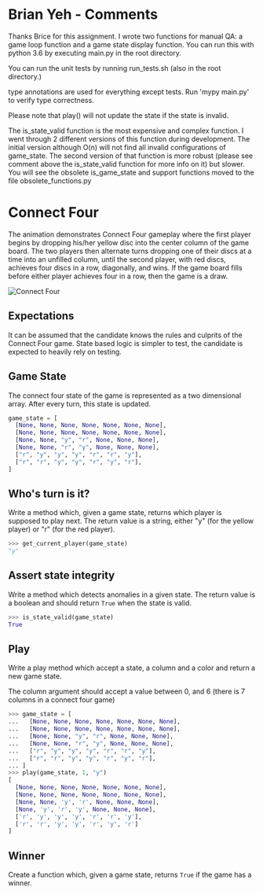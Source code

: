 # Brian Yeh - Comments

Thanks Brice for this assignment. 
I wrote two functions for manual QA: a game loop function and a game state display function. You can run this 
with python 3.6 by executing main.py in the root directory. 

You can run the unit tests by running run_tests.sh (also in the root directory.) 

type annotations are used for everything except tests. Run 'mypy main.py' to verify type
correctness. 

Please note that play() will not update the state if the state is invalid.

The is_state_valid function is the most expensive and complex function. I went through 2 different
versions of this function during development. The initial version although O(n) will not find 
all invalid configurations of game_state. The second version of that function is more robust
(please see comment above the is_state_valid function for more info on it) but slower. You will
see the obsolete is_game_state and support functions moved to the file obsolete_functions.py 

# Connect Four

The animation demonstrates Connect Four gameplay where the first player begins
by dropping his/her yellow disc into the center column of the game board. The
two players then alternate turns dropping one of their discs at a time into an
unfilled column, until the second player, with red discs, achieves four discs
in a row, diagonally, and wins. If the game board fills before either player
achieves four in a row, then the game is a draw.


![Connect Four
](https://upload.wikimedia.org/wikipedia/commons/thumb/a/ad/Connect_Four.gif/220px-Connect_Four.gif)


## Expectations

It can be assumed that the candidate knows the rules and culprits of the
Connect Four game. State based logic is simpler to test, the candidate is
expected to heavily rely on testing.

## Game State

The connect four state of the game is represented as a two dimensional array.
After every turn, this state is updated.

```python
game_state = [
  [None, None, None, None, None, None, None],
  [None, None, None, None, None, None, None],
  [None, None, "y", "r", None, None, None],
  [None, None, "r", "y", None, None, None],
  ["r", "y", "y", "y", "r", "r", "y"],
  ["r", "r", "y", "y", "r", "y", "r"],
]
```

## Who's turn is it?

Write a method which, given a game state, returns which player is
supposed to play next. The return value is a string,
either "y" (for the yellow player) or "r" (for the red player).

```python
>>> get_current_player(game_state)
"y"
```

## Assert state integrity

Write a method which detects anomalies in a given state. The return
value is a boolean and should return `True` when the state is valid.


```python
>>> is_state_valid(game_state)
True
```


## Play

Write a play method which accept a state, a column and a color and return
a new game state.

The column argument should accept a value between 0, and 6 (there is 7 columns
in a connect four game)

```python
>>> game_state = [
...   [None, None, None, None, None, None, None],
...   [None, None, None, None, None, None, None],
...   [None, None, "y", "r", None, None, None],
...   [None, None, "r", "y", None, None, None],
...   ["r", "y", "y", "y", "r", "r", "y"],
...   ["r", "r", "y", "y", "r", "y", "r"],
... ]
>>> play(game_state, 1, "y")
[
  [None, None, None, None, None, None, None],
  [None, None, None, None, None, None, None],
  [None, None, 'y', 'r', None, None, None],
  [None, 'y', 'r', 'y', None, None, None],
  ['r', 'y', 'y', 'y', 'r', 'r', 'y'],
  ['r', 'r', 'y', 'y', 'r', 'y', 'r']
]
```

## Winner

Create a function which, given a game state, returns `True` if the game
has a winner.
